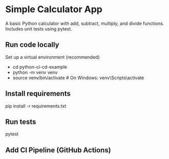 # Simple Calculator App

A basic Python calculator with add, subtract, multiply, and divide functions. Includes unit tests using pytest.

## Run code locally
Set up a virtual environment (recommended)

- cd python-ci-cd-example
- python -m venv venv
- source venv/bin/activate # On Windows: venv\Scripts\activate

## Install requirements

pip install -r requirements.txt

## Run tests

pytest

## Add CI Pipeline (GitHub Actions)
